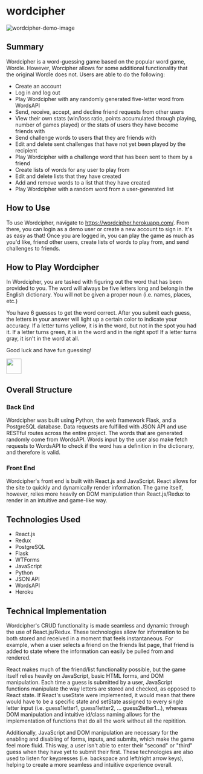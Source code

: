 # wordcipher

<img src="https://user-images.githubusercontent.com/85594249/152443604-c7098ef7-2653-4ca3-96aa-151afe8d78d4.JPG" alt="wordcipher-demo-image"/>

## Summary
Wordcipher is a word-guessing game based on the popular word game, Wordle. However, Worcipher allows for some additional functionality that the original Wordle does not. Users are able to do the following:
- Create an account
- Log in and log out
- Play Wordcipher with any randomly generated five-letter word from WordsAPI
- Send, receive, accept, and decline friend requests from other users
- View their own stats (win/loss ratio, points accumulated through playing, number of games played) or the stats of users they have become friends with
- Send challenge words to users that they are friends with
- Edit and delete sent challenges that have not yet been played by the recipient
- Play Wordcipher with a challenge word that has been sent to them by a friend
- Create lists of words for any user to play from
- Edit and delete lists that they have created
- Add and remove words to a list that they have created
- Play Wordcipher with a random word from a user-generated list

## How to Use
To use Wordcipher, navigate to https://wordcipher.herokuapp.com/. From there, you can login as a demo user or create a new account to sign in. It's as easy as that! Once you are logged in, you can play the game as much as you'd like, friend other users, create lists of words to play from, and send challenges to friends.

## How to Play Wordcipher
In Wordcipher, you are tasked with figuring out the word that has been provided to you. The word will always be five letters long and belong in the English dictionary. You will not be given a proper noun (i.e. names, places, etc.)

You have 6 guesses to get the word correct. After you submit each guess, the letters in your answer will light up a certain color to indicate your accuracy. If a letter turns yellow, it is in the word, but not in the spot you had it. If a letter turns green, it is in the word and in the right spot! If a letter turns gray, it isn't in the word at all.

Good luck and have fun guessing!

<img src="https://giphy.com/embed/2w5tlgZdcEjkJvGHxc/giphy.gif" width="40" height="40" />

## Overall Structure
### Back End
Wordcipher was built using Python, the web framework Flask, and a PostgreSQL database. Data requests are fulfilled with JSON API and use RESTful routes across the entire project. The words that are generated randomly come from WordsAPI. Words input by the user also make fetch requests to WordsAPI to check if the word has a definition in the dictionary, and therefore is valid.

### Front End
Wordcipher's front end is built with React.js and JavaScript. React allows for the site to quickly and dynamically render information. The game itself, however, relies more heavily on DOM manipulation than React.js/Redux to render in an intuitive and game-like way.

## Technologies Used
- React.js
- Redux
- PostgreSQL
- Flask
- WTForms
- JavaScript
- Python
- JSON API
- WordsAPI
- Heroku

## Technical Implementation
Wordcipher's CRUD functionality is made seamless and dynamic through the use of React.js/Redux. These technologies allow for information to be both stored and received in a moment that feels instantaneous. For example, when a user selects a friend on the friends list page, that friend is added to state where the information can easily be pulled from and rendered.

React makes much of the friend/list functionality possible, but the game itself relies heavily on JavaScript, basic HTML forms, and DOM manipulation. Each time a guess is submitted by a user, JavaScript functions manipulate the way letters are stored and checked, as opposed to React state. If React's useState were implemented, it would mean that there would have to be a specific state and setState assigned to every single letter input (i.e. guess1letter1, guess1letter2, ... guess2letter1...), whereas DOM manipulation and intuitive id/class naming allows for the implementation of functions that do all the work without all the repitition.

Additionally, JavaScript and DOM manipulation are necessary for the enabling and disabling of forms, inputs, and submits, which make the game feel more fluid. This way, a user isn't able to enter their "second" or "third" guess when they have yet to submit their first. These technologies are also used to listen for keypresses (i.e. backspace and left/right arrow keys), helping to create a more seamless and intuitive experience overall.


